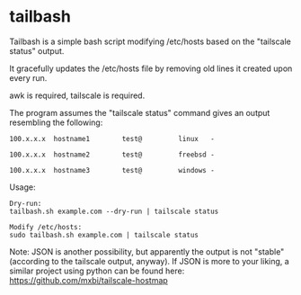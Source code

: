 # tailbash
Tailbash is a simple bash script modifying /etc/hosts based on the "tailscale status" output.

It gracefully updates the /etc/hosts file by removing old lines it created upon every run. 

awk is required, tailscale is required.

The program assumes the "tailscale status" command gives an output resembling the following:
```
100.x.x.x  hostname1        test@         linux   -

100.x.x.x  hostname2        test@         freebsd -

100.x.x.x  hostname3        test@         windows -
```
Usage:
```
Dry-run:
tailbash.sh example.com --dry-run | tailscale status

Modify /etc/hosts:
sudo tailbash.sh example.com | tailscale status
```

Note: JSON is another possibility, but apparently the output is not "stable" (according to the tailscale output, anyway).
If JSON is more to your liking, a similar project using python can be found here: https://github.com/mxbi/tailscale-hostmap
